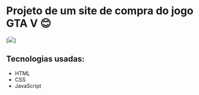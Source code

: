 # Projeto de um site de compra do jogo GTA V 😊

[<img src="./src/imagem/tela-gta.gif">]

## Tecnologias usadas:

- HTML
- CSS
- JavaScript
